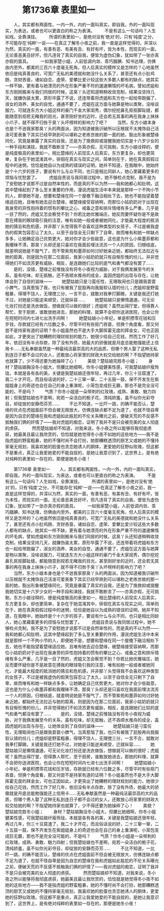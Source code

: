 # 　　第1736章 表里如一
　　人，其实都有两面性，一内一外，内的一面叫真实，即自我，外的一面叫现实，为表达，或者也可以更直白的称之为表演。
　　不是有这么一句话吗？人生如戏，全靠演技。
　　所谓的表里如一，是绝对没有‘绝对’的，只有‘纯度’之分，不可能存在‘纯粹’一说——在真正了解冬小夜之前，我一直是这样觉得的，并深以为然，真实的一面，有善有恶、有美有丑、有好有坏，皆为本性，而现实的一面，无论善恶美丑好坏，但凡违背了真实的自我，便皆为虚伪幻象，犹如带了一张亦真亦假的面具。
　　一如我家楚小姐，人前低调内敛、乖巧腼腆、知书达理，仿佛由内至外，都美的三百六十度毫无死角，但人后真实的模样又是怎样的？心地虽然依旧是纯真善良的，可宽广无私的美德就和她没什么关系了，甚至还有点小肚鸡肠、贪财吝啬，诸如自恋、虚荣、爱攀比爱计较这些大多数人都有的缺点，她其实一样不缺，更有着与她漂亮的外在形象严重不符的邋遢懒惰的坏毛病，譬如虎姐和东方刚刚搬来与我们同居的时候，这臭丫头还知道稍稍收敛克制，结果没坚持几天，就嫌伪装太累，原形毕露了不说，还连带着将虎姐和东方也一起给带跑偏了，淑女的涵养、美女的自觉，通通不要了，虎姐在这方面与她算是物以类聚，没啥说服力，可就连东方大小姐这样的豪门千金大家闺秀，偶尔挖挖鼻孔抠抠脚趾缝，都能随意到视若无睹我的目光，甚至刚好坐的近时，还会若无其事的再在我身上抹抹小爪子，就不得不归咎于臭丫头坏榜样的影响力了吧？
　　当然，东方小娘本身也是个不逊我家那臭丫头的两面派，因为知道被我识破所以压根就不太掩饰自己活泼可爱表象下其实已经早熟到可以堪称之老练世故的那一面的她，豁出形象被楚缘同化，究竟是暴露了真实的自我，还是为了挽救抑或提醒我她切实是十六岁少女的一种手段和演技，我就不敢断言了——亦真亦假，无可挑剔，东方小娘诠释的，便是纯度极高的表里如一，相比楚缘的人前现实人后真实，东方更复杂，却也更简单，复杂在于她混淆其中，徘徊在真实与现实之间，简单则在于，她在真真假假过程中的迷惘，恰恰是她自以为成熟的错误的证明，她并不知道，在我眼中，她始终是个十六岁的孩子，要说有什么与众不同，也只是相比同龄人，她心里藏着更多的烦恼与忧愁罢了。
　　虎姐自责说与我同居过程中，她不够检点克制，我不是为了安慰她才说那不过是自然率性的，而是真的不以为然——我和她都心知肚明，这其中楚缘起到了多么至关重要的作用，漫说虎姐生活中本来就是那样一个不拘小节的人，即便她不是，想要和楚缘在同一个屋檐下融洽相处下去，她也不能指望着楚缘适应她，且唯有她去迎合楚缘，被楚缘接受容纳啊，而那位小姑奶奶对于出现在我身旁的异性抱持着的惯有的攀比之心、戒备之意和排斥情绪有多么严重，几乎是一目了然的，虎姐又怎会察觉不到？你若比她优雅端庄，她反而要怀疑你是不是故意在搏我的眼球吸引我的注意，唯有如她一般或者被她同化，才能最大程度的抵消她的猜忌和危机感，并非那丫头觉得我不会喜欢这种类型的女孩子，不过是被我虚伪的假笑包容忍让了太久，以至于自信全无只剩下了自卑，故而唯有和她一样缺点多多，让她确定自己优势更大，她对你才会少些敌意，这也是为什么小紫墨菲都和我暧昧不清，那臭丫头却还是只喜欢在我面前埋汰流苏一个人的原因，归根结底，就差明说她是不服气了，而不管紫苑和墨菲如何讨好她亲近她，都始终无法拉近与她的距离，则是因为在那二位面前，我家小姑奶奶就只有自惭形愧的份儿，并非觉得她们不如流苏更有威胁，相反，是连跟她们比较的底气和勇气都没有罢了……
　　是的，没错，楚缘之前惟独没有将冬小夜视为威胁，对于我俩发展至今的关系，虽有吃味，却无抵触，还不吝顺水推舟的成全，盖因虎姐的出现与存在，让她体会到了自信的滋味——
　　她楚姑娘只是刁蛮任性，无理取闹也只是跟我耍耍小脾气，当真惹恼了我，也只有被我了屁股再向我服软认错的份儿；虎姐却是野蛮粗暴，得理不饶人，无理搅三分，一言不合，就敢对我拳打脚踢，关键是我还打她不过，对她是只能逆来顺受，迁就纵容……
　　她楚姑娘只是懒惰邋遢，可无论化妆打扮还是洗衣做饭，想做就可以做的很好；虎姐呢？虽然出得厅堂，但得靠人帮忙，至于厨房，谁敢放她进去，那她的料理，就算不会把你送进医院，也会让你在短短时间内七进七出洗手间啊！
　　她楚姑娘小小年纪，单是积攒零花钱和压岁钱，存款就已经有六位数之多，尽管平时有些抠门吝啬，但换个角度看，那又何尝不是持家有道的证明？冬小姐虽然也不是大手大脚挥霍无度的拜金女，可也正因如此，才更突出了她糟糕的理财规划的能力，她很少给自己花钱，然而工作了好几年，依旧没有半点存款，除了没有外债，她最大的骄傲就是月底总能勉强能还上信用卡……无私奉献虽然是一种最纯洁最崇高的大的品质，但哪个男人娶了这种无私到连日子都不会过的女人，还敢放心将家里的财政大权交给她的啊？不指望她持家也就算了，少不得还要为她操碎了心！
　　美貌？楚姑娘完胜冬小姐；
　　身材？楚姑娘胸没冬小姐大，但腰比她细啊，你冬小姐健美性感，可我楚姑娘纤瘦玲珑，本就是各有各的美，关键是我楚姑娘还很年轻，再过几年，你三十豆腐渣了，我二十才开花，而且俗话说的好，二十三窜一窜，二十五鼓一鼓，保不齐发生在紫姐姐身上的奇迹也会在自己的身上重演呢，小笼包变成巨无霸，那也不是完全没可能的，不是吗？
　　气质？你冬小姐是一朵带刺的红玫瑰，成熟、勇敢、魅力四射；但我楚姑娘也不差啊，宛若一朵洁白的栀子花，清纯娇羞，虽不似你光彩夺目，却绽放的安静而芬芳……
　　不比不知道，一比吓一跳，的确不能否认，楚缘的优点在虎姐面前不但会被无限放大，仿佛连缺点都不足为道了，也就不怪自卑是因为自恋的楚缘在我和虎姐如此尴尬的不伦关系曝光之前，便破天荒的不反感不抵触我们俩的奸情了——我对虎姐的痴恋，证明了我并不是只会被完美的女人彻底的虏获。
　　然而楚姑娘却不知道，对我来说，冬小夜之所以能够将我彻底虏获，她最美且最让我欣赏的，恰恰就是她觉得冬小夜不如她的这些地方——我不是指虎姐的野蛮粗暴，她的不懂时尚不会打扮，她那糟糕透顶的厨艺又或她的不懂持家毫无规划，我喜欢她的脸蛋也贪恋她诱人的胴体，更爱她的狂野似玫瑰，但这都不是重点，真正让我爱她爱的不能自拔的，是她让我意识到了，这世界上，是有绝对纯粹的表里如一存在的，那便是她冬小夜！

　　第1736章 表里如一
　　人，其实都有两面性，一内一外，内的一面叫真实，即自我，外的一面叫现实，为表达，或者也可以更直白的称之为表演。
　　不是有这么一句话吗？人生如戏，全靠演技。
　　所谓的表里如一，是绝对没有‘绝对’的，只有‘纯度’之分，不可能存在‘纯粹’一说——在真正了解冬小夜之前，我一直是这样觉得的，并深以为然，真实的一面，有善有恶、有美有丑、有好有坏，皆为本性，而现实的一面，无论善恶美丑好坏，但凡违背了真实的自我，便皆为虚伪幻象，犹如带了一张亦真亦假的面具。
　　一如我家楚小姐，人前低调内敛、乖巧腼腆、知书达理，仿佛由内至外，都美的三百六十度毫无死角，但人后真实的模样又是怎样的？心地虽然依旧是纯真善良的，可宽广无私的美德就和她没什么关系了，甚至还有点小肚鸡肠、贪财吝啬，诸如自恋、虚荣、爱攀比爱计较这些大多数人都有的缺点，她其实一样不缺，更有着与她漂亮的外在形象严重不符的邋遢懒惰的坏毛病，譬如虎姐和东方刚刚搬来与我们同居的时候，这臭丫头还知道稍稍收敛克制，结果没坚持几天，就嫌伪装太累，原形毕露了不说，还连带着将虎姐和东方也一起给带跑偏了，淑女的涵养、美女的自觉，通通不要了，虎姐在这方面与她算是物以类聚，没啥说服力，可就连东方大小姐这样的豪门千金大家闺秀，偶尔挖挖鼻孔抠抠脚趾缝，都能随意到视若无睹我的目光，甚至刚好坐的近时，还会若无其事的再在我身上抹抹小爪子，就不得不归咎于臭丫头坏榜样的影响力了吧？
　　当然，东方小娘本身也是个不逊我家那臭丫头的两面派，因为知道被我识破所以压根就不太掩饰自己活泼可爱表象下其实已经早熟到可以堪称之老练世故的那一面的她，豁出形象被楚缘同化，究竟是暴露了真实的自我，还是为了挽救抑或提醒我她切实是十六岁少女的一种手段和演技，我就不敢断言了——亦真亦假，无可挑剔，东方小娘诠释的，便是纯度极高的表里如一，相比楚缘的人前现实人后真实，东方更复杂，却也更简单，复杂在于她混淆其中，徘徊在真实与现实之间，简单则在于，她在真真假假过程中的迷惘，恰恰是她自以为成熟的错误的证明，她并不知道，在我眼中，她始终是个十六岁的孩子，要说有什么与众不同，也只是相比同龄人，她心里藏着更多的烦恼与忧愁罢了。
　　虎姐自责说与我同居过程中，她不够检点克制，我不是为了安慰她才说那不过是自然率性的，而是真的不以为然——我和她都心知肚明，这其中楚缘起到了多么至关重要的作用，漫说虎姐生活中本来就是那样一个不拘小节的人，即便她不是，想要和楚缘在同一个屋檐下融洽相处下去，她也不能指望着楚缘适应她，且唯有她去迎合楚缘，被楚缘接受容纳啊，而那位小姑奶奶对于出现在我身旁的异性抱持着的惯有的攀比之心、戒备之意和排斥情绪有多么严重，几乎是一目了然的，虎姐又怎会察觉不到？你若比她优雅端庄，她反而要怀疑你是不是故意在搏我的眼球吸引我的注意，唯有如她一般或者被她同化，才能最大程度的抵消她的猜忌和危机感，并非那丫头觉得我不会喜欢这种类型的女孩子，不过是被我虚伪的假笑包容忍让了太久，以至于自信全无只剩下了自卑，故而唯有和她一样缺点多多，让她确定自己优势更大，她对你才会少些敌意，这也是为什么小紫墨菲都和我暧昧不清，那臭丫头却还是只喜欢在我面前埋汰流苏一个人的原因，归根结底，就差明说她是不服气了，而不管紫苑和墨菲如何讨好她亲近她，都始终无法拉近与她的距离，则是因为在那二位面前，我家小姑奶奶就只有自惭形愧的份儿，并非觉得她们不如流苏更有威胁，相反，是连跟她们比较的底气和勇气都没有罢了……
　　是的，没错，楚缘之前惟独没有将冬小夜视为威胁，对于我俩发展至今的关系，虽有吃味，却无抵触，还不吝顺水推舟的成全，盖因虎姐的出现与存在，让她体会到了自信的滋味——
　　她楚姑娘只是刁蛮任性，无理取闹也只是跟我耍耍小脾气，当真惹恼了我，也只有被我了屁股再向我服软认错的份儿；虎姐却是野蛮粗暴，得理不饶人，无理搅三分，一言不合，就敢对我拳打脚踢，关键是我还打她不过，对她是只能逆来顺受，迁就纵容……
　　她楚姑娘只是懒惰邋遢，可无论化妆打扮还是洗衣做饭，想做就可以做的很好；虎姐呢？虽然出得厅堂，但得靠人帮忙，至于厨房，谁敢放她进去，那她的料理，就算不会把你送进医院，也会让你在短短时间内七进七出洗手间啊！
　　她楚姑娘小小年纪，单是积攒零花钱和压岁钱，存款就已经有六位数之多，尽管平时有些抠门吝啬，但换个角度看，那又何尝不是持家有道的证明？冬小姐虽然也不是大手大脚挥霍无度的拜金女，可也正因如此，才更突出了她糟糕的理财规划的能力，她很少给自己花钱，然而工作了好几年，依旧没有半点存款，除了没有外债，她最大的骄傲就是月底总能勉强能还上信用卡……无私奉献虽然是一种最纯洁最崇高的大的品质，但哪个男人娶了这种无私到连日子都不会过的女人，还敢放心将家里的财政大权交给她的啊？不指望她持家也就算了，少不得还要为她操碎了心！
　　美貌？楚姑娘完胜冬小姐；
　　身材？楚姑娘胸没冬小姐大，但腰比她细啊，你冬小姐健美性感，可我楚姑娘纤瘦玲珑，本就是各有各的美，关键是我楚姑娘还很年轻，再过几年，你三十豆腐渣了，我二十才开花，而且俗话说的好，二十三窜一窜，二十五鼓一鼓，保不齐发生在紫姐姐身上的奇迹也会在自己的身上重演呢，小笼包变成巨无霸，那也不是完全没可能的，不是吗？
　　气质？你冬小姐是一朵带刺的红玫瑰，成熟、勇敢、魅力四射；但我楚姑娘也不差啊，宛若一朵洁白的栀子花，清纯娇羞，虽不似你光彩夺目，却绽放的安静而芬芳……
　　不比不知道，一比吓一跳，的确不能否认，楚缘的优点在虎姐面前不但会被无限放大，仿佛连缺点都不足为道了，也就不怪自卑是因为自恋的楚缘在我和虎姐如此尴尬的不伦关系曝光之前，便破天荒的不反感不抵触我们俩的奸情了——我对虎姐的痴恋，证明了我并不是只会被完美的女人彻底的虏获。
　　然而楚姑娘却不知道，对我来说，冬小夜之所以能够将我彻底虏获，她最美且最让我欣赏的，恰恰就是她觉得冬小夜不如她的这些地方——我不是指虎姐的野蛮粗暴，她的不懂时尚不会打扮，她那糟糕透顶的厨艺又或她的不懂持家毫无规划，我喜欢她的脸蛋也贪恋她诱人的胴体，更爱她的狂野似玫瑰，但这都不是重点，真正让我爱她爱的不能自拔的，是她让我意识到了，这世界上，是有绝对纯粹的表里如一存在的，那便是她冬小夜！
